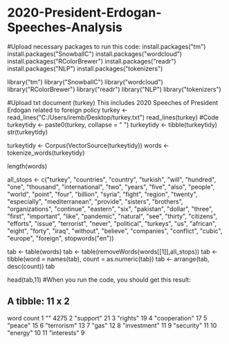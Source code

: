 # 2020-President-Erdogan-Speeches-Analysis
#Upload necessary packages to run this code:
install.packages("tm")
install.packages("SnowballC")
install.packages("wordcloud")
install.packages("RColorBrewer")
install.packages("readr")
install.packages("NLP")
install.packages("tokenizers")



library("tm")
library("SnowballC")
library("wordcloud")
library("RColorBrewer")
library("readr")
library("NLP")
library("tokenizers")

#Upload txt document (turkey) This includes 2020 Speeches of President Erdogan related to foreign policy
turkey <- read_lines("C:/Users/iremb/Desktop/turkey.txt")
read_lines(turkey)
#Code
turkeytidy <- paste0(turkey, collapse = " ")
turkeytidy <- tibble(turkeytidy)
str(turkeytidy)

turkeytidy <- Corpus(VectorSource(turkeytidy))
words <- tokenize_words(turkeytidy)

length(words)

all_stops <- c("turkey", "countries", "country", "turkish",
               "will", "hundred", "one", "thousand",
               "international", "two", "years",
               "five", "also", "people", "world",
               "point", "four", "billion", "syria", "fight", 
               "region", "twenty", "especially", "mediterranean",
               "provide", "sisters", "brothers", "organizations",
               "continue", "eastern", "six", "pakistan",
               "dollar", "three", "first", "important",
               "like", "pandemic", "natural", "see",
               "thirty", "citizens", "efforts", "issue", "terrorist", 
               "never", "political", "turkeys", "us", 
               "african", "eight", "forty", "iraq", 
               "without", "believe", "companies", "conflict", "cubic", "europe", 
               "foreign", stopwords("en"))

tab <- table(words)
tab <- table(removeWords(words[[1]],all_stops))
tab <- tibble(word = names(tab), count = as.numeric(tab))
tab <- arrange(tab, desc(count))
tab


head(tab,11)
#When you run the code, you should get this result:
## A tibble: 11 x 2
   word          count
   <chr>         <dbl>
 1 ""             4275
 2 "support"        21
 3 "rights"         19
 4 "cooperation"    17
 5 "peace"          15
 6 "terrorism"      13
 7 "gas"            12
 8 "investment"     11
 9 "security"       11
10 "energy"         10
11 "interests"       9
